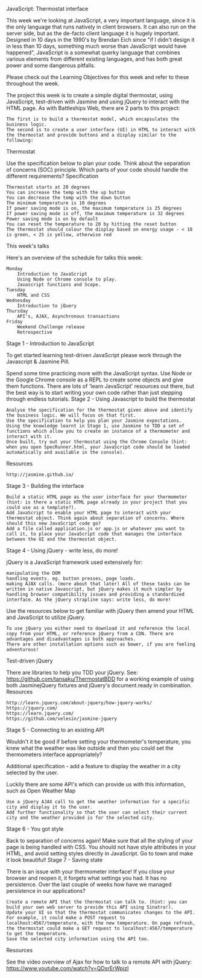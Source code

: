 JavaScript: Thermostat interface

This week we're looking at JavaScript, a very important language, since it is the only language that runs natively in client browsers. It can also run on the server side, but as the de-facto client language it is hugely important. Designed in 10 days in the 1990's by Brendan Eich since "if I didn't design it in less than 10 days, something much worse than JavaScript would have happened", JavaScript is a somewhat querky language that combines various elements from different existing languages, and has both great power and some dangerous pitfalls.

Please check out the Learning Objectives for this week and refer to these throughout the week.

The project this week is to create a simple digital thermostat, using JavaScript, test-driven with Jasmine and using jQuery to interact with the HTML page. As with Battleships Web, there are 2 parts to this project:

    The first is to build a thermostat model, which encapsulates the business logic.
    The second is to create a user interface (UI) in HTML to interact with the thermostat and provide buttons and a display similar to the following:

Thermostat

Use the specification below to plan your code. Think about the separation of concerns (SOC) principle. Which parts of your code should handle the different requirements?
Specification

    Thermostat starts at 20 degrees
    You can increase the temp with the up button
    You can decrease the temp with the down button
    The minimum temperature is 10 degrees
    If power saving mode is on, the maximum temperature is 25 degrees
    If power saving mode is off, the maximum temperature is 32 degrees
    Power saving mode is on by default
    You can reset the temperature to 20 by hitting the reset button
    The thermostat should colour the display based on energy usage - < 18 is green, < 25 is yellow, otherwise red

This week's talks

Here's an overview of the schedule for talks this week:

    Monday
        Introduction to JavaScript
        Using Node or Chrome console to play.
        Javascript functions and Scope.
    Tuesday
        HTML and CSS
    Wednesday
        Introduction to jQuery
    Thursday
        API's, AJAX, Asynchronous transactions
    Friday
        Weekend Challenge release
        Retrospective

Stage 1 - Introduction to JavaScript

To get started learning test-driven JavaScript please work through the Javascript & Jasmine Pill.

Spend some time practicing more with the JavaScript syntax. Use Node or the Google Chrome console as a REPL to create some objects and give them functions. There are lots of 'learn JavaScript' resources out there, but the best way is to start writing your own code rather than just stepping through endless tutorials.
Stage 2 - Using Javascript to build the thermostat

    Analyse the specification for the thermostat given above and identify the business logic. We will focus on that first.
    Use the specification to help you plan your Jasmine expectations.
    Using the knowledge learnt in Stage 1, use Jasmine to TDD a set of functions which allow you to create an instance of a thermometer and interact with it.
    Once built, try out your thermostat using the Chrome Console (hint: when you open SpecRunner.html, your JavaScript code should be loaded automatically and available in the console).

Resources

    http://jasmine.github.io/

Stage 3 - Building the interface

    Build a static HTML page as the user interface for your thermometer (hint: is there a static HTML page already in your project that you could use as a template?).
    Add JavaScript to enable your HTML page to interact with your thermostat object. Think again about separation of concerns. Where should this new JavaScript code go?
    Add a file called application.js or app.js or whatever you want to call it, to place your JavaScript code that manages the interface between the UI and the thermostat object.

Stage 4 - Using jQuery - write less, do more!

jQuery is a JavaScript framework used extensively for:

    manipulating the DOM
    handling events. eg. button presses, page loads.
    making AJAX calls. (more about that later) All of these tasks can be written in native Javascript, but jQuery makes it much simpler by handling browser compatibility issues and providing a standardized interface. As the jQuery strapline says: write less, do more!

Use the resources below to get familiar with jQuery then amend your HTML and JavaScript to utilize jQuery.

    To use jQuery you either need to download it and reference the local copy from your HTML, or reference jQuery from a CDN. There are advantages and disadvantages is both approaches.
    There are other installation options such as bower, if you are feeling adventurous!

Test-driven jQuery

There are libraries to help you TDD your jQuery. See: https://github.com/tansaku/ThermostatBDD for a working example of using both JasminejQuery fixtures and jQuery's document.ready in combination.
Resources

    http://learn.jquery.com/about-jquery/how-jquery-works/
    https://jquery.com/
    https://learn.jquery.com/
    https://github.com/velesin/jasmine-jquery

Stage 5 - Connecting to an existing API

Wouldn't it be good if before setting your thermometer's temperature, you knew what the weather was like outside and then you could set the thermometers interface appropriately?

Additional specification - add a feature to display the weather in a city selected by the user.

Luckily there are some API's which can provide us with this information, such as Open Weather Map

    Use a jQuery AJAX call to get the weather information for a specific city and display it to the user.
    Add further functionality so that the user can select their current city and the weather provided is for the selected city.

Stage 6 - You got style

Back to separation of concerns again! Make sure that all the styling of your page is being handled with CSS. You should not have style attributes in your HTML, and avoid setting styles directly in JavaScript. Go to town and make it look beautiful!
Stage 7 - Saving state

There is an issue with your thermometer interface! If you close your browser and reopen it, it forgets what settings you had. It has no persistence. Over the last couple of weeks how have we managed persistence in our applications?

    Create a remote API that the thermostat can talk to. (hint: you can build your own web server to provide this API using Sinatra!).
    Update your UI so that the thermostat communicates changes to the API. For example, it could make a POST request to localhost:4567/temperature, with the new temperature. On page refresh, the thermostat could make a GET request to localhost:4567/temperature to get the temperature.
    Save the selected city information using the API too.

Resources

See the video overview of Ajax for how to talk to a remote API with jQuery: https://www.youtube.com/watch?v=QDsrErWpizI
